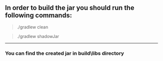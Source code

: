 ## In order to build the jar you should run the following commands:
> ./gradlew clean

> ./gradlew shadowJar
____
### You can find the created jar in **build\libs** directory
